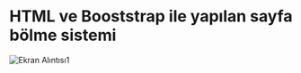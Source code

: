# HTML ve Booststrap ile yapılan sayfa bölme sistemi
![Ekran Alıntısı1](https://user-images.githubusercontent.com/75308710/208838987-89c7e9bb-67b6-4640-bc0d-6b25905748e5.PNG)
